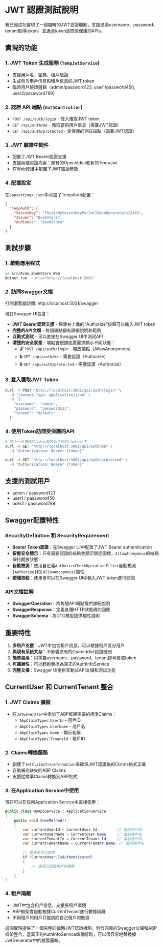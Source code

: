 # JWT 認證測試說明

我已經成功實現了一個臨時的JWT認證機制，支援通過username、password、tenant取得token，並通過token訪問受保護的APIs。

## 實現的功能

### 1. JWT Token 生成服務 (`TempJwtService`)
- 支援用戶名、密碼、租戶驗證
- 生成包含用戶信息和租戶信息的JWT token
- 臨時用戶驗證邏輯（admin/password123, user1/password456, user2/password789）

### 2. 認證 API 端點 (`AuthController`)
- `POST /api/auth/login` - 登入獲取JWT token
- `GET /api/auth/me` - 獲取當前用戶信息（需要JWT認證）
- `GET /api/auth/protected` - 受保護的測試端點（需要JWT認證）

### 3. JWT 驗證中間件
- 配置了JWT Bearer認證支援
- 支援兩種認證方案：原有的OpenIddict和新的TempJwt
- 在Web模組中配置了JWT驗證參數

### 4. 配置設定
在`appsettings.json`中添加了TempAuth配置：
```json
{
  "TempAuth": {
    "SecretKey": "ThisIsMySecretKeyForJwtTokenGeneration12345",
    "Issuer": "BookStore",
    "Audience": "BookStore"
  }
}
```

## 測試步驟

### 1. 啟動應用程式
```bash
cd src/Acme.BookStore.Web
dotnet run --urls="http://localhost:5001"
```

### 2. 訪問Swagger文檔
打開瀏覽器訪問: http://localhost:5001/swagger

現在Swagger UI包含：
- **JWT Bearer認證支援** - 點擊右上角的"Authorize"按鈕可以輸入JWT token
- **完整的API文檔** - 每個端點都有詳細說明和範例
- **互動式測試** - 可以直接在Swagger UI中測試API
- **清楚的安全狀態** - 端點會根據認證需求顯示不同狀態：
  - 🔓 `POST /api/auth/login` - 開放端點（AllowAnonymous）
  - 🔒 `GET /api/auth/me` - 需要認證（Authorize）
  - 🔒 `GET /api/auth/protected` - 需要認證（Authorize）

### 3. 登入獲取JWT Token
```bash
curl -X POST "http://localhost:5001/api/auth/login" \
  -H "Content-Type: application/json" \
  -d '{
    "username": "admin",
    "password": "password123",
    "tenant": "default"
  }'
```

### 4. 使用Token訪問受保護的API
```bash
# 將上一步獲得的token替換到下面的{token}中
curl -X GET "http://localhost:5001/api/auth/me" \
  -H "Authorization: Bearer {token}"

curl -X GET "http://localhost:5001/api/auth/protected" \
  -H "Authorization: Bearer {token}"
```

## 支援的測試用戶
- admin / password123
- user1 / password456  
- user2 / password789

## Swagger配置特性

### SecurityDefinition 和 SecurityRequirement
- **Bearer Token認證**：在Swagger UI中配置了JWT Bearer authentication
- **智能安全標示**：只有需要認證的端點會顯示鎖定圖標，`AllowAnonymous`的端點保持開放狀態
- **自動檢測**：使用自定義`AuthorizeCheckOperationFilter`自動檢測`[Authorize]`和`[AllowAnonymous]`屬性
- **授權按鈕**：使用者可以在Swagger UI中輸入JWT token進行認證

### API文檔註解
- **SwaggerOperation**：為每個API端點提供詳細說明
- **SwaggerResponse**：定義各種HTTP狀態碼的回應
- **SwaggerSchema**：為DTO模型提供屬性說明

## 重要特性
1. **多租戶支援**：JWT中包含租戶信息，可以根據租戶區分用戶
2. **與現有系統共存**：不影響原有的OpenIddict認證機制
3. **簡單易用**：只需要username、password、tenant即可獲取token
4. **可擴展性**：可以輕鬆替換為真正的AuthInfoService
5. **完整文檔**：Swagger UI提供互動式API文檔和測試功能

## CurrentUser 和 CurrentTenant 整合

### 1. JWT Claims 擴展
- 在`JwtGenerator`中添加了ABP框架需要的標準Claims：
  - `AbpClaimTypes.UserId` - 用戶ID
  - `AbpClaimTypes.UserName` - 用戶名
  - `AbpClaimTypes.Name` - 顯示名稱
  - `AbpClaimTypes.TenantId` - 租戶ID

### 2. Claims轉換服務
- 創建了`JwtClaimsTransformation`來確保JWT認證後的Claims格式正確
- 自動補充缺失的ABP Claims
- 支援從標準Claims轉換到ABP格式

### 3. 在Application Service中使用
現在可以在任何Application Service中直接使用：
```csharp
public class MyAppService : ApplicationService
{
    public void SomeMethod()
    {
        var currentUserId = CurrentUser.Id;        // 當前用戶ID
        var currentUserName = CurrentUser.Name;    // 當前用戶名
        var currentTenantId = CurrentTenant.Id;    // 當前租戶ID
        var currentTenantName = CurrentTenant.Name; // 當前租戶名
        
        // 檢查是否已認證
        if (CurrentUser.IsAuthenticated)
        {
            // 處理已認證用戶的邏輯
        }
    }
}
```

### 4. 租戶隔離
- JWT中包含租戶信息，支援多租戶環境
- ABP框架會自動根據CurrentTenant進行數據隔離
- 不同租戶的用戶只能訪問自己租戶的數據

這個實現提供了一個完整的臨時JWT認證機制，包含完善的Swagger文檔和ABP框架整合，當真正的AuthInfoService準備好時，可以很容易地替換掉JwtGenerator中的驗證邏輯。